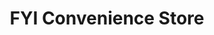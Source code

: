 ---
title: "FYI Convenience Store"
url: /general-trias/fyi-convenience-store/
shop: Lebensmittel
---